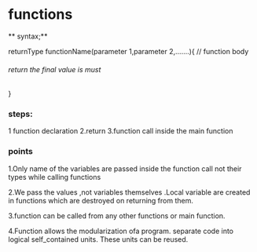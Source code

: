 # functions 

** syntax;**

  returnType functionName(parameter 1,parameter 2,.......){
    // function body

   ######  return the final value is must


  }
 ### steps:

 1 function declaration 
 2.return
 3.function call inside the main function

 ### points 
   1.Only name of the variables are passed inside the function call not their types while calling functions  
   
   2.We pass the values ,not variables themselves .Local variable are created in functions which are destroyed on returning from them.

   3.function can be called from any other functions or main function.

   4.Function allows the modularization ofa program.
     separate code into logical self_contained units.
     These units can be reused.
      
